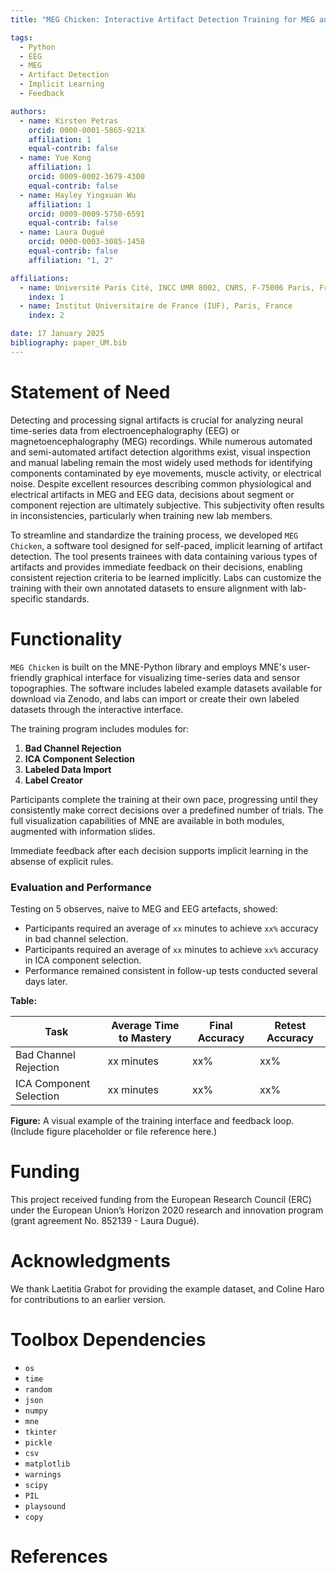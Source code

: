 ```yaml
---
title: "MEG Chicken: Interactive Artifact Detection Training for MEG and EEG data"

tags:
  - Python
  - EEG
  - MEG
  - Artifact Detection
  - Implicit Learning
  - Feedback

authors:
  - name: Kirsten Petras
    orcid: 0000-0001-5865-921X
    affiliation: 1
    equal-contrib: false 
  - name: Yue Kong
    affiliation: 1
    orcid: 0009-0002-3679-4300
    equal-contrib: false
  - name: Hayley Yingxuan Wu
    affiliation: 1
    orcid: 0009-0009-5750-6591
    equal-contrib: false
  - name: Laura Dugué
    orcid: 0000-0003-3085-1458
    equal-contrib: false
    affiliation: "1, 2"

affiliations:
  - name: Université Paris Cité, INCC UMR 8002, CNRS, F-75006 Paris, France
    index: 1
  - name: Institut Universitaire de France (IUF), Paris, France
    index: 2

date: 17 January 2025
bibliography: paper_UM.bib
---
```


# Statement of Need

Detecting and processing signal artifacts is crucial for analyzing neural time-series data from electroencephalography (EEG) or magnetoencephalography (MEG) recordings. While numerous automated and semi-automated artifact detection algorithms exist, visual inspection and manual labeling remain the most widely used methods for identifying components contaminated by eye movements, muscle activity, or electrical noise. Despite excellent resources describing common physiological and electrical artifacts in MEG and EEG data, decisions about segment or component rejection are ultimately subjective. This subjectivity often results in inconsistencies, particularly when training new lab members.

To streamline and standardize the training process, we developed `MEG Chicken`, a software tool designed for self-paced, implicit learning of artifact detection. The tool presents trainees with data containing various types of artifacts and provides immediate feedback on their decisions, enabling consistent rejection criteria to be learned implicitly. Labs can customize the training with their own annotated datasets to ensure alignment with lab-specific standards.

# Functionality

`MEG Chicken` is built on the MNE-Python library and employs MNE's user-friendly graphical interface for visualizing time-series data and sensor topographies. The software includes labeled example datasets available for download via Zenodo, and labs can import or create their own labeled datasets through the interactive interface.

The training program includes modules for:

1. **Bad Channel Rejection**
2. **ICA Component Selection**
3. **Labeled Data Import**
4. **Label Creator**

Participants complete the training at their own pace, progressing until they consistently make correct decisions over a predefined number of trials. The full visualization capabilities of MNE are available in both modules, augmented with information slides.

Immediate feedback after each decision supports implicit learning in the absense of explicit rules.

### Evaluation and Performance

Testing on 5 observes, naive to MEG and EEG artefacts, showed:
- Participants required an average of `xx` minutes to achieve `xx%` accuracy in bad channel selection.
- Participants required an average of `xx` minutes to achieve `xx%` accuracy in ICA component selection.
- Performance remained consistent in follow-up tests conducted several days later.

**Table:**

| Task                  | Average Time to Mastery | Final Accuracy | Retest Accuracy |
|-----------------------|--------------------------|----------------|-----------------|
| Bad Channel Rejection| xx minutes              | xx%            | xx%             |
| ICA Component Selection| xx minutes             | xx%            | xx%             |

**Figure:** A visual example of the training interface and feedback loop. (Include figure placeholder or file reference here.)

# Funding

This project received funding from the European Research Council (ERC) under the European Union’s Horizon 2020 research and innovation program (grant agreement No. 852139 - Laura Dugué).

# Acknowledgments

We thank Laetitia Grabot for providing the example dataset, and Coline Haro for contributions to an earlier version.

# Toolbox Dependencies

- `os`
- `time`
- `random`
- `json`
- `numpy`
- `mne`
- `tkinter`
- `pickle`
- `csv`
- `matplotlib`
- `warnings`
- `scipy`
- `PIL`
- `playsound`
- `copy`

# References
